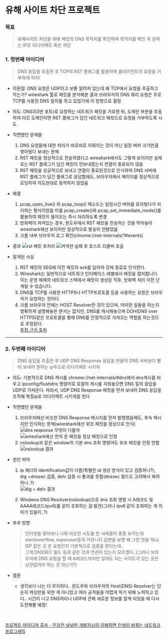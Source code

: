 # 유해 사이트 차단 프로젝트

### 목표
> 유해사이트 차단을 위해 패킷의 DNS 목적지를 확인하여 목적지를 확인 후 원하는 IP로 리다이렉트 혹은 차단

### 1. 첫번째 아이디어
> DNS 응답을 추출한 후 TCP의 RST 플래그를 활용하여 클라이언트의 요청을 거부하게 하자!
+ 의문점: DNS 요청은 UDP라고 보통 알려져 있는데 왜 TCP에서 요청을 추출하고 막는가? wireshark 툴로 패킷을 분석해본 결과 브라우저의 DNS 쿼리 요청은 주로 TCP를 사용한 DNS 질의를 하고 있었기에 이 방향으로 결정
+ 의도: DNS(53번 포트)로 요청하는 네트워크 패킷을 가로챈 뒤, 도메인 부분을 추출하여 타깃 도메인이면 RST 플래그가 담긴 네트워크 패킷으로 요청을 거부하도록 시도
+ 직면했던 문제들
  1. DNS 요청들에 대한 처리가 바로바로 이뤄지는 것이 아닌 일정 버퍼 크기만큼 쌓아뒀다 보내는 문제
  2. RST 패킷을 정상적으로 전송하였다고 wireshark에서도 그렇게 보이지만 실제로는 RST 플래그가 담긴 패킷이 안보내졌는지 연결이 종료되지 않음
  3. RST 패킷을 성공적으로 보내고 연결이 종료된것으로 인식하여 DNS 서버에 RST 플래그가 담긴 플래그로 응답함에도, 브라우저에서 페이지를 정상적으로 로딩하여 의도한대로 동작하지 않았음
+ 해결
  1. pcap_open_live() 와 pcap_loop() 메소드는 일정시간 버퍼를 모아뒀다가 처리하는 형식이었음 이를 pcap_create()와 pcap_set_immediate_mode()를 활용하여 패킷이 들어오는 즉시 처리하도록 변경
  2. 방화벽이 켜져있는 경우, 윈도우에서 RST 패킷을 전송하는 것을 막아놓아 wireshark에선 보이지만 정상적으로 발송이 안됐었음
  3. 크롬 내부 브라우저 로그 확인(chrome://net-internals/?#events)

+ 결과
![rst 패킷 후처리](https://github.com/user-attachments/assets/253ea5f7-2d9f-438e-9535-2503da1216d0)
![커넥션 실패 후 호스트 리졸버 호출](https://github.com/user-attachments/assets/ec75ea69-070d-441d-8d64-157ca52121a9)
+ 알게된 사실
  1. RST 패킷의 SEQ에 이전 패킷의 ack를 담아야 강제 종료로 인식한다.
  2. Wireshark는 일반적으로 네트워크 인터페이스 레벨에서 패킷을 캡처합니다. 이는 운영 체제의 네트워크 스택에서 패킷이 생성된 직후, 방화벽 처리 이전 단계일 수 있습니다.
  3. DNS를 TCP를 사용한 HTTPS나 HTTP프로토콜 등을 사용하는 요청은 브라우저가 요청하는 것이다.
  4. 크롬 브라우저 안에는 HOST Resolver란 것이 있으며, 어떠한 일들을 하는지 명확하게 설명해놓은 문서는 없지만, DNS를 캐시해놓으며 DOH(DNS over HTTPS)같은 프로토콜을 통해 DNS를 안정적으로 가져오는 역할을 하는것으로 추정된다.
    <br>[추정 근거 출처](https://blog.chromium.org/2020/05/a-safer-and-more-private-browsing-DoH.html)
<hr/>

 ### 2. 두번째 아이디어
> DNS 응답을 추출한 후 UDP DNS Response 응답을 만들어 DNS 서버보다 빨리 보내어 원하는 ip주소로 리다이렉트 시키자
+ 의도: 기본적으로 DNS 캐시를 chrome://net-internals/#dns에서 dns캐시를 비우고 ipconfig/flushdns 명령어로 로컬의 캐시를 지워놓으면 DNS 질의 응답을 UDP로 가져온다. 따라서, UDP DNS Response 패킷을 먼저 보내어 DNS 응답을 조작해 특정ip로 리다이렉트 시키게끔 한다
+ 직면했던 문제들
  1. 브라우저에선 비슷한 DNS Response 메시지를 먼저 발행했음에도, 후속 메시지만 인식하는 문제(wireshark에선 위조 패킷을 정상으로 인식)
     ![dns response 무엇이 다를까](https://github.com/user-attachments/assets/be6d255b-76c5-488d-b9ad-bba6528f6f2e)
     ![wireshark에선 먼저 온 패킷을 정상 패킷으로 인정](https://github.com/user-attachments/assets/f4fe8c32-e38f-4b5d-a35a-d935ef95fe56)
  2. nslookup과 같은 window의 기본 dns 조회 명령어도 위조 패킷을 인정 안함<br>
     ![nslookup 결과](https://github.com/user-attachments/assets/972e8eca-0c93-4a3a-9454-4f47b116d48d)

+ 원인 파악
  1. ip 헤더의 identification값이 다름(특별한 id 생성 방식이 있고 검증하나?), dig +dnssec 검증, delv 검증 시 통과를 못함(dnssec 필드도 고려해서 짜야하나..?)
<br>![dig + delv 결과](https://github.com/user-attachments/assets/e5b67595-88b7-41b4-bbb2-c97ec6bee72d) 
  
  2. Windwos DNS Resolver(nslookup)으로 dns 조회 명령 시 A레코드 및 AAAA레코드(ipv6)를 같이 조회하는 걸 발견(그러나 ipv6 같이 조회하는 게 의미가 있을지..?)

+ 추후 방향
  > 인터넷을 찾아보니 나와 비슷한 시도를 한 사례들이 종종 보이는데 stackoverflow, superuser등의 커뮤니티 답변을 보면 왜 그런 짓을 하냐, ISP 같은 곳 온 요청인지 기본적으로 검증을 한다는데..<br>
  그게 DNSSEC 필드 등과 같은 것과 연관이 있는지 모르겠다..(그러나 브라우저에 DNS 요청을 할 때 A레코드까지만 있어도 되는 사이트가 있는 곳은 상관없어야 하는 것 아닌가?)
+ 결론
  + 생각보다 나는 더 무지하다.. 윈도우와 브라우저의 Host(DNS) Resolver는 단순히 캐싱만을 위한 게 아니었고 여러 공격들을 어렵게 하기 위해 노력하고 있다.. 시간이 나고 DNS처리나 UDP에 관해 새로운 정보를 알게 되었을 때 다시 도전해볼 예정!
 <br>

[프로젝트 아이디어 출처 - 인프런 널널한 개발자님의 이해하면 인생이 바뀌는 네트워크 프로그래밍](https://www.inflearn.com/course/%EC%9D%B4%ED%95%B4%ED%95%98%EB%A9%B4-%EC%9D%B8%EC%83%9D%EC%9D%B4-%EB%B0%94%EB%80%8C%EB%8A%94-%EB%84%A4%ED%8A%B8%EC%9B%8C%ED%81%AC-%ED%94%84%EB%A1%9C%EA%B7%B8%EB%9E%98%EB%B0%8D)
